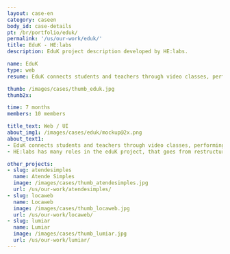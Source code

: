```yaml
---
layout: case-en
category: caseen
body_id: case-details
pt: /br/portfolio/eduk/
permalink: '/us/our-work/eduk/'
title: EduK - HE:labs
description: EduK project description developed by HE:labs.

name: EduK
type: web
resume: EduK connects students and teachers through video classes, performing the most varied courses via Internet.

thumb: /images/cases/thumb_eduk.jpg
thumb2x:

time: 7 months
members: 10 members

title_text: Web / UI
about_img1: /images/cases/eduk/mockup@2x.png
about_text1:
- EduK connects students and teachers through video classes, performing the most varied courses via Internet, disrupting geographic barriers and helping the evolution and professional development of whom do not have time available to go through formal education and prefer to study in an independent way.
- HE:labs has many roles in the eduK project, that goes from restructuring and developing a new experience on the main platform, to construction of landing pages for promotional actions of engagement and acquisition.

other_projects:
- slug: atendesimples
  name: Atende Simples
  image: /images/cases/thumb_atendesimples.jpg
  url: /us/our-work/atendesimples/
- slug: locaweb
  name: Locaweb
  image: /images/cases/thumb_locaweb.jpg
  url: /us/our-work/locaweb/
- slug: lumiar
  name: Lumiar
  image: /images/cases/thumb_lumiar.jpg
  url: /us/our-work/lumiar/
---
```


